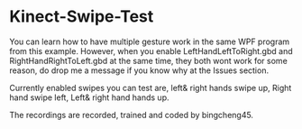 # Kinect-Swipe-Test
You can learn how to have multiple gesture work in the same WPF program from this example. However, when you enable LeftHandLeftToRight.gbd and RightHandRightToLeft.gbd at the same time, they both wont work for some reason, do drop me a message if you know why at the Issues section.

Currently enabled swipes you can test are, left& right hands swipe up, Right hand swipe left, Left& right hand hands up.

The recordings are recorded, trained and coded by bingcheng45. 

